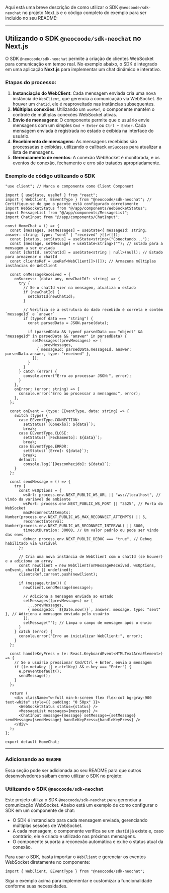 Aqui está uma breve descrição de como utilizar o SDK `@neocoode/sdk-neochat` no projeto Next.js e o código completo do exemplo para ser incluído no seu README:

---

## Utilizando o SDK `@neocoode/sdk-neochat` no Next.js

O SDK `@neocoode/sdk-neochat` permite a criação de clientes WebSocket para comunicação em tempo real. No exemplo abaixo, o SDK é integrado em uma aplicação **Next.js** para implementar um chat dinâmico e interativo.

### Etapas do processo:

1. **Instanciação do WebClient**: Cada mensagem enviada cria uma nova instância de `WebClient`, que gerencia a comunicação via WebSocket. Se houver um `chatId`, ele é reaproveitado nas instâncias subsequentes.
2. **Múltiplas conexões**: Utilizando um `useRef`, o componente mantém o controle de múltiplas conexões WebSocket ativas.
3. **Envio de mensagens**: O componente permite que o usuário envie mensagens com um simples `Cmd + Enter` ou `Ctrl + Enter`. Cada mensagem enviada é registrada no estado e exibida na interface do usuário.
4. **Recebimento de mensagens**: As mensagens recebidas são processadas e exibidas, utilizando o callback `onSuccess` para atualizar a lista de mensagens.
5. **Gerenciamento de eventos**: A conexão WebSocket é monitorada, e os eventos de conexão, fechamento e erro são tratados apropriadamente.

### Exemplo de código utilizando o SDK

```tsx
"use client"; // Marca o componente como Client Component

import { useState, useRef } from "react";
import { WebClient, EEventType } from "@neocoode/sdk-neochat"; // Certifique-se de que o pacote está configurado corretamente
import WebSocketStatus from "@/app/components/WebSocketStatus";
import MessageList from "@/app/components/MessageList";
import ChatInput from "@/app/components/ChatInput";

const HomeChat = () => {
  const [messages, setMessages] = useState<{ messageId: string; answer: string; type: "sent" | "received" }[]>([]);
  const [status, setStatus] = useState<string>("Conectando...");
  const [message, setMessage] = useState<string>(""); // Estado para a mensagem a ser enviada
  const [chatId, setChatId] = useState<string | null>(null); // Estado para armazenar o chatId
  const clientsRef = useRef<WebClient[]>([]); // Armazena múltiplas instâncias de WebClient

  const onMessageReceived = {
    onSuccess: (data: any, newChatId?: string) => {
      try {
        // Se o chatId vier na mensagem, atualiza o estado
        if (newChatId) {
          setChatId(newChatId);
        }

        // Verifica se a estrutura do dado recebido é correta e contém `messageId` e `answer`
        if (typeof data === "string") {
          const parsedData = JSON.parse(data);

          if (parsedData && typeof parsedData === "object" && "messageId" in parsedData && "answer" in parsedData) {
            setMessages((prevMessages) => [
              ...prevMessages,
              { messageId: parsedData.messageId, answer: parsedData.answer, type: "received" },
            ]);
          }
        }
      } catch (error) {
        console.error("Erro ao processar JSON:", error);
      }
    },
    onError: (error: string) => {
      console.error("Erro ao processar a mensagem:", error);
    },
  };

  const onEvent = (type: EEventType, data: string) => {
    switch (type) {
      case EEventType.CONNECTION:
        setStatus(`[Conexão]: ${data}`);
        break;
      case EEventType.CLOSE:
        setStatus(`[Fechamento]: ${data}`);
        break;
      case EEventType.ERROR:
        setStatus(`[Erro]: ${data}`);
        break;
      default:
        console.log(`[Desconhecido]: ${data}`);
    }
  };

  const sendMessage = () => {
    try {
      const wsOptions = {
        wsUrl: process.env.NEXT_PUBLIC_WS_URL || "ws://localhost", // Vindo da variável de ambiente
        wsPort: process.env.NEXT_PUBLIC_WS_PORT || "3525", // Porta do WebSocket
        maxReconnectAttempts: Number(process.env.NEXT_PUBLIC_WS_MAX_RECONNECT_ATTEMPTS) || 5,
        reconnectInterval: Number(process.env.NEXT_PUBLIC_WS_RECONNECT_INTERVAL) || 3000,
        timeoutDuration: 30000, // Um valor padrão ou pode ser vindo das envs
        debug: process.env.NEXT_PUBLIC_DEBUG === "true", // Debug habilitado via variável
      };

      // Cria uma nova instância de WebClient com o chatId (se houver) e a adiciona ao array
      const newClient = new WebClient(onMessageReceived, wsOptions, onEvent, chatId || undefined);
      clientsRef.current.push(newClient);

      if (message.trim()) {
        newClient.sendMessage(message);

        // Adiciona a mensagem enviada ao estado
        setMessages((prevMessages) => [
          ...prevMessages,
          { messageId: `${Date.now()}`, answer: message, type: "sent" }, // Adiciona a mensagem enviada pelo usuário
        ]);
        setMessage(""); // Limpa o campo de mensagem após o envio
      }
    } catch (error) {
      console.error("Erro ao inicializar WebClient:", error);
    }
  };

  const handleKeyPress = (e: React.KeyboardEvent<HTMLTextAreaElement>) => {
    // Se o usuário pressionar Cmd/Ctrl + Enter, envia a mensagem
    if ((e.metaKey || e.ctrlKey) && e.key === "Enter") {
      e.preventDefault();
      sendMessage();
    }
  };

  return (
    <div className="w-full min-h-screen flex flex-col bg-gray-900 text-white" style={{ padding: "0 50px" }}>
      <WebSocketStatus status={status} />
      <MessageList messages={messages} />
      <ChatInput message={message} setMessage={setMessage} sendMessage={sendMessage} handleKeyPress={handleKeyPress} />
    </div>
  );
};

export default HomeChat;
```

---

### Adicionando ao `README`

Essa seção pode ser adicionada ao seu README para que outros desenvolvedores saibam como utilizar o SDK no projeto:

### Utilizando o SDK `@neocoode/sdk-neochat`

Este projeto utiliza o SDK `@neocoode/sdk-neochat` para gerenciar a comunicação WebSocket. Abaixo está um exemplo de como configurar o SDK em um componente de chat:

- O SDK é instanciado para cada mensagem enviada, gerenciando múltiplas sessões de WebSocket.
- A cada mensagem, o componente verifica se um `chatId` já existe e, caso contrário, ele é criado e utilizado nas próximas mensagens.
- O componente suporta a reconexão automática e exibe o status atual da conexão.

Para usar o SDK, basta importar o `WebClient` e gerenciar os eventos WebSocket diretamente no componente:

```tsx
import { WebClient, EEventType } from "@neocoode/sdk-neochat";
```

Siga o exemplo acima para implementar e customizar a funcionalidade conforme suas necessidades.

